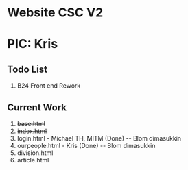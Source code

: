 # Website CSC V2

# PIC: Kris 

## Todo List

1. B24 Front end Rework

## Current Work

1. ~~base.html~~
2. ~~index.html~~
3. login.html - Michael TH, MITM (Done) -- Blom dimasukkin
4. ourpeople.html - Kris (Done) -- Blom dimasukkin
5. division.html
6. article.html
